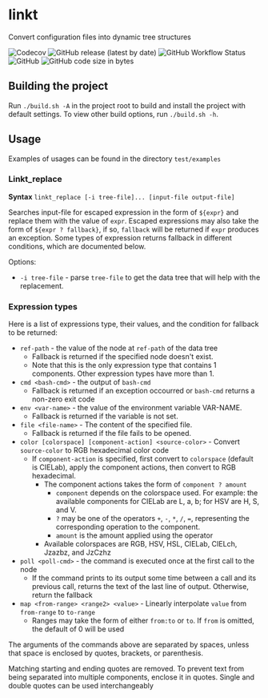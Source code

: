 # linkt
Convert configuration files into dynamic tree structures

![Codecov](https://img.shields.io/codecov/c/gh/quandangv/linkt?style=for-the-badge)
![GitHub release (latest by date)](https://img.shields.io/github/v/release/quandangv/linkt?style=for-the-badge)
![GitHub Workflow Status](https://img.shields.io/github/workflow/status/quandangv/linkt/CI?style=for-the-badge)
![GitHub](https://img.shields.io/github/license/quandangv/linkt?style=for-the-badge)
![GitHub code size in bytes](https://img.shields.io/github/languages/code-size/quandangv/linkt?style=for-the-badge)

## Building the project
Run `./build.sh -A` in the project root to build and install the project with default settings. To view other build options, run `./build.sh -h`.

## Usage
Examples of usages can be found in the directory `test/examples`

### Linkt_replace
**Syntax** `linkt_replace [-i tree-file]... [input-file output-file]`

Searches input-file for escaped expression in the form of `${expr}` and replace them with the value of `expr`.
Escaped expressions may also take the form of `${expr ? fallback}`, if so, `fallback` will be returned if `expr` produces an exception. Some types of expression returns fallback in different conditions, which are documented below.

Options:
* `-i tree-file` - parse `tree-file` to get the data tree that will help with the replacement.

### Expression types
Here is a list of expressions type, their values, and the condition for fallback to be returned:
* `ref-path` - the value of the node at `ref-path` of the data tree
  * Fallback is returned if the specified node doesn't exist.
  * Note that this is the only expression type that contains 1 components. Other expression types have more than 1.
* `cmd <bash-cmd>` - the output of `bash-cmd`
  * Fallback is returned if an exception occourred or `bash-cmd` returns a non-zero exit code
* `env <var-name>` - the value of the environment variable VAR-NAME.
  * Fallback is returned if the variable is not set.
* `file <file-name>` - The content of the specified file.
  * Fallback is returned if the file fails to be opened.
* `color [colorspace] [component-action] <source-color>` - Convert `source-color` to RGB hexadecimal color code
  * If `component-action` is specified, first convert to `colorspace` (default is CIELab), apply the component actions, then convert to RGB hexadecimal.
    * The component actions takes the form of `component ? amount`
      * `component` depends on the colorspace used. For example: the available components for CIELab are L, a, b; for HSV are H, S, and V.
      * `?` may be one of the operators `+`, `-`, `*`, `/`, `=`, representing the corresponding operation to the component.
      * `amount` is the amount applied using the operator
    * Available colorspaces are RGB, HSV, HSL, CIELab, CIELch, Jzazbz, and JzCzhz
* `poll <poll-cmd>` - the command is executed once at the first call to the node
  * If the command prints to its output some time between a call and its previous call, returns the text of the last line of output. Otherwise, return the fallback
* `map <from-range> <range2> <value>` - Linearly interpolate `value` from `from-range` to `to-range`
  * Ranges may take the form of either `from:to` or `to`. If `from` is omitted, the default of 0 will be used

The arguments of the commands above are separated by spaces, unless that space is enclosed by quotes, brackets, or parenthesis.

Matching starting and ending quotes are removed. To prevent text from being separated into multiple components, enclose it in quotes. Single and double quotes can be used interchangeably
